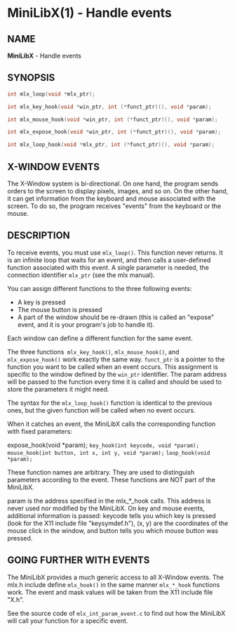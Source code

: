 # MiniLibX(1) - Handle events

## NAME

**MiniLibX** - Handle events

## SYNOPSIS

```c
int mlx_loop(void *mlx_ptr);

int mlx_key_hook(void *win_ptr, int (*funct_ptr)(), void *param);

int mlx_mouse_hook(void *win_ptr, int (*funct_ptr)(), void *param);

int mlx_expose_hook(void *win_ptr, int (*funct_ptr)(), void *param);

int mlx_loop_hook(void *mlx_ptr, int (*funct_ptr)(), void *param);

```

## X-WINDOW EVENTS

The X-Window system is bi-directional. On one hand, the program sends orders to
the screen to display pixels, images, and so on. On the other hand,
it can get information from the keyboard and mouse associated with
the screen. To do so, the program receives "events" from the keyboard or the
mouse.

## DESCRIPTION

To receive events, you must use ```mlx_loop()```. This function never returns. It is an infinite loop that waits for
an event, and then calls a user-defined function associated with this event.
A single parameter is needed, the connection identifier ```mlx_ptr``` (see the mlx manual).

You can assign different functions to the three following events:
- A key is pressed
- The mouse button is pressed
- A part of the window should be re-drawn
  (this is called an "expose" event, and it is your program's job to handle it).

Each window can define a different function for the same event.

The three functions``` mlx_key_hook()```, ```mlx_mouse_hook()```, and ```mlx_expose_hook()``` work exactly the same way.
```funct_ptr``` is a pointer to the function you want to be called
when an event occurs. This assignment is specific to the window defined by the
```win_ptr``` identifier. The param address will be passed to the function every time it is called and should be
used to store the parameters it might need.

The syntax for the ```mlx_loop_hook()``` function is identical to the previous ones, but the given function will be
called when no event occurs.

When it catches an event, the MiniLibX calls the corresponding function
with fixed parameters:

  expose_hook(void *param);
  ```key_hook(int keycode, void *param);```
  ```mouse_hook(int button, int x, int y, void *param);```
  ```loop_hook(void *param);```

These function names are arbitrary. They are used to distinguish
parameters according to the event. These functions are NOT part of the
MiniLibX.

param is the address specified in the mlx_*_hook calls. This address is never
used nor modified by the MiniLibX. On key and mouse events, additional
information is passed:
keycode tells you which key is pressed (look for the X11 include file "keysymdef.h"),
(x, y) are the coordinates of the mouse click in the window, and
button tells you which mouse button was pressed.

## GOING FURTHER WITH EVENTS

The MiniLibX provides a much generic access to all X-Window events. The mlx.h
include define ```mlx_hook()``` in the same manner ```mlx_*_hook``` functions work. The event and mask values
will be taken from the X11 include file "X.h".

See the source code of ```mlx_int_param_event.c``` to find out how the MiniLibX will
call your function for a specific event.
